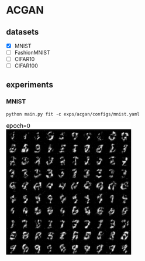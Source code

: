 # ACGAN
## datasets
- [x] MNIST
- [ ] FashionMNIST
- [ ] CIFAR10
- [ ] CIFAR100
## experiments
### MNIST
```shell
python main.py fit -c exps/acgan/configs/mnist.yaml
```
![alt text](images/mnist.gif)